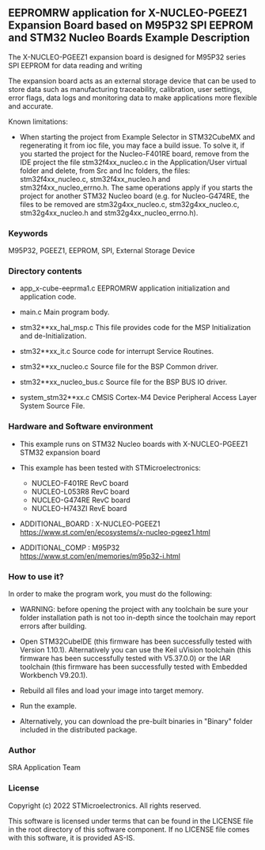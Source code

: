 ## <b>EEPROMRW application for X-NUCLEO-PGEEZ1 Expansion Board based on M95P32 SPI EEPROM and STM32 Nucleo Boards Example Description</b>

The X-NUCLEO-PGEEZ1 expansion board is designed for M95P32 series SPI EEPROM for data reading and writing

The expansion board acts as an external storage device that can be used to store
data such as manufacturing traceability, calibration, user settings, error flags, data
logs and monitoring data to make applications more flexible and accurate.

Known limitations:

- When starting the project from Example Selector in STM32CubeMX and regenerating it
  from ioc file, you may face a build issue. To solve it, if you started the project for the
  Nucleo-F401RE board, remove from the IDE project the file stm32f4xx_nucleo.c in the Application/User
  virtual folder and delete, from Src and Inc folders, the files: stm32f4xx_nucleo.c, stm32f4xx_nucleo.h
  and stm32f4xx_nucleo_errno.h.
  The same operations apply if you starts the project for another STM32 Nucleo board (e.g. for
  Nucleo-G474RE, the files to be removed are stm32g4xx_nucleo.c, stm32g4xx_nucleo.c, stm32g4xx_nucleo.h
  and stm32g4xx_nucleo_errno.h).


### <b>Keywords</b>

M95P32, PGEEZ1, EEPROM, SPI, External Storage Device


### <b>__Directory contents__</b>

 - app_x-cube-eeprma1.c          EEPROMRW application initialization and application code.
 
 - main.c                        Main program body.
 
 - stm32**xx_hal_msp.c           This file provides code for the MSP Initialization and de-Initialization.
 
 - stm32**xx_it.c                Source code for interrupt Service Routines.
 
 - stm32**xx_nucleo.c            Source file for the BSP Common driver.
 
 - stm32**xx_nucleo_bus.c        Source file for the BSP BUS IO driver.
 
 - system_stm32**xx.c            CMSIS Cortex-M4 Device Peripheral Access Layer System Source File.

 
### <b>Hardware and Software environment</b>

  - This example runs on STM32 Nucleo boards with X-NUCLEO-PGEEZ1 STM32 expansion board
  - This example has been tested with STMicroelectronics:
    - NUCLEO-F401RE RevC board  
    - NUCLEO-L053R8 RevC board
    - NUCLEO-G474RE RevC board
    - NUCLEO-H743ZI RevE board

- ADDITIONAL_BOARD : X-NUCLEO-PGEEZ1 https://www.st.com/en/ecosystems/x-nucleo-pgeez1.html
- ADDITIONAL_COMP : M95P32 https://www.st.com/en/memories/m95p32-i.html


### <b>How to use it?</b>

In order to make the program work, you must do the following:
- WARNING: before opening the project with any toolchain be sure your folder
   installation path is not too in-depth since the toolchain may report errors
   after building.
   
- Open STM32CubeIDE (this firmware has been successfully tested with Version 1.10.1).
   Alternatively you can use the Keil uVision toolchain (this firmware
   has been successfully tested with V5.37.0.0) or the IAR toolchain (this firmware has 
   been successfully tested with Embedded Workbench V9.20.1).
   
- Rebuild all files and load your image into target memory.

- Run the example.

- Alternatively, you can download the pre-built binaries in "Binary" folder included in the distributed package.

### <b>Author</b>

SRA Application Team

### <b>License</b>

Copyright (c) 2022 STMicroelectronics. All rights reserved.

This software is licensed under terms that can be found in the LICENSE file in the root directory of this software component. If no LICENSE file comes with this software, it is provided AS-IS.
